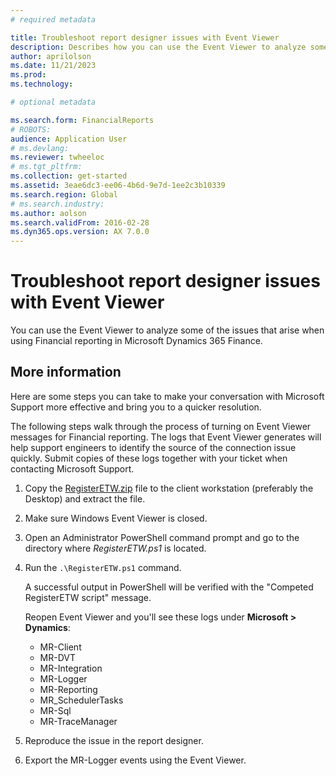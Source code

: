 ```yaml
---
# required metadata

title: Troubleshoot report designer issues with Event Viewer
description: Describes how you can use the Event Viewer to analyze some of the issues that arise when using Financial reporting in Microsoft Dynamics 365 Finance.
author: aprilolson
ms.date: 11/21/2023
ms.prod: 
ms.technology: 

# optional metadata

ms.search.form: FinancialReports
# ROBOTS: 
audience: Application User
# ms.devlang: 
ms.reviewer: twheeloc
# ms.tgt_pltfrm: 
ms.collection: get-started
ms.assetid: 3eae6dc3-ee06-4b6d-9e7d-1ee2c3b10339
ms.search.region: Global
# ms.search.industry: 
ms.author: aolson
ms.search.validFrom: 2016-02-28
ms.dyn365.ops.version: AX 7.0.0
---
```

# Troubleshoot report designer issues with Event Viewer

You can use the Event Viewer to analyze some of the issues that arise when using Financial reporting in Microsoft Dynamics 365 Finance.

## More information

Here are some steps you can take to make your conversation with Microsoft Support more effective and bring you to a quicker resolution.

The following steps walk through the process of turning on Event Viewer messages for Financial reporting. The logs that Event Viewer generates will help support engineers to identify the source of the connection issue quickly. Submit copies of these logs together with your ticket when contacting Microsoft Support.

1. Copy the [RegisterETW.zip](//download.microsoft.com/download/3/0/0/3008047d-ff50-45fa-8427-e4eddc517bd7/RegisterETW-c1a35291-6aa6-4462-a2bc-4ba117fd5f8e%20(3).zip) file to the client workstation (preferably the Desktop) and extract the file.
2. Make sure Windows Event Viewer is closed.
3. Open an Administrator PowerShell command prompt and go to the directory where *RegisterETW.ps1* is located.
4. Run the `.\RegisterETW.ps1` command.

    A successful output in PowerShell will be verified with the "Competed RegisterETW script" message.

    Reopen Event Viewer and you'll see these logs under **Microsoft > Dynamics**:

    - MR-Client
    - MR-DVT
    - MR-Integration
    - MR-Logger
    - MR-Reporting
    - MR_SchedulerTasks
    - MR-Sql
    - MR-TraceManager

5. Reproduce the issue in the report designer.
6. Export the MR-Logger events using the Event Viewer.
